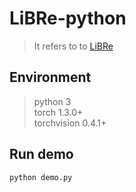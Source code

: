 # LiBRe-python
> It refers to to [LiBRe](https://github.com/thudzj/ScalableBDL)

## Environment
>python 3<br />torch 1.3.0+<br />torchvision 0.4.1+

## Run demo
`python demo.py`
